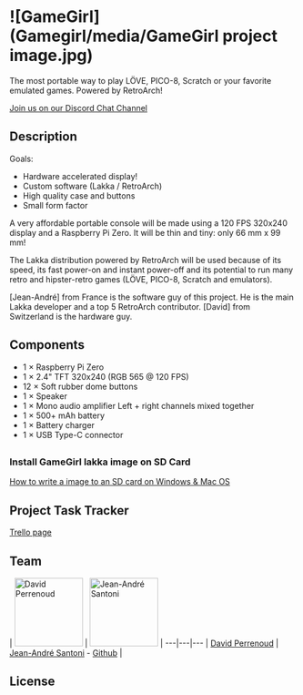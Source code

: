 # ![GameGirl](Gamegirl/media/GameGirl project image.jpg)

The most portable way to play LÖVE, PICO-8, Scratch or your favorite emulated games. Powered by RetroArch!

[Join us on our Discord Chat Channel](https://discord.gg/TZ7MZEu)

## Description

Goals:

* Hardware accelerated display!
* Custom software (Lakka / RetroArch)
* High quality case and buttons
* Small form factor

A very affordable portable console will be made using a 120 FPS 320x240 display and a Raspberry Pi Zero. It will be thin and tiny: only 66 mm x 99 mm!

The Lakka distribution powered by RetroArch will be used because of its speed, its fast power-on and instant power-off and its potential to run many retro and hipster-retro games (LÖVE, PICO-8, Scratch and emulators).

[Jean-André] from France is the software guy of this project. He is the main Lakka developer and a top 5 RetroArch contributor. [David] from Switzerland is the hardware guy.

## Components

* 1 × Raspberry Pi Zero
* 1 × 2.4" TFT 320x240 (RGB 565 @ 120 FPS)
* 12 × Soft rubber dome buttons
* 1 × Speaker
* 1 × Mono audio amplifier Left + right channels mixed together
* 1 × 500+ mAh battery
* 1 × Battery charger
* 1 × USB Type-C connector

## 

### Install GameGirl lakka image on SD Card

[How to write a image to an SD card on Windows & Mac OS](http://trendblog.net/install-raspbian-sd-card-os-x-windows/)


## Project Task Tracker

[Trello page](https://trello.com/b/wslfYlVv/gamegirl)

## Team

| <img src="https://cdn.hackaday.io/images/resize/600x600/9860631457995300460.jpg" width="120" alt="David Perrenoud"> | <img src="https://avatars3.githubusercontent.com/u/442722?" width="120" alt="Jean-André Santoni"> | 
---|---|---
| [David Perrenoud](https://github.com/davidperrenoud) | [Jean-André Santoni](http://www.kivutar.me/) - [Github](https://github.com/Kivutar) |


## License

